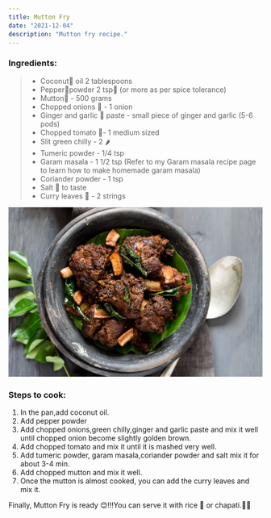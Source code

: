 ```yaml
---
title: Mutton Fry
date: "2021-12-04"
description: "Mutton fry recipe."
---
```


### Ingredients:

> - Coconut🥥 oil 2 tablespoons
> - Pepper🧂powder 2 tsp🥄 (or more as per spice tolerance)
> - Mutton🐐 - 500 grams
> - Chopped onions 🧅 - 1 onion
> - Ginger and garlic 🧄 paste - small piece of ginger and garlic (5-6 pods)
> - Chopped tomato 🍅- 1 medium sized
> - Slit green chilly - 2 🌶️
> - Tumeric powder - 1/4 tsp
> - Garam masala - 1 1/2 tsp (Refer to my Garam masala recipe page to learn how to make homemade garam masala)
> - Coriander powder - 1 tsp
> - Salt 🧂 to taste
> - Curry leaves 🍃 - 2 strings

![Mutton Curry](./Mutton_Fry.jpg)

### Steps to cook:

1. In the pan,add coconut oil.
2. Add pepper powder
3. Add chopped onions,green chilly,ginger and garlic paste and mix it well until chopped onion become slightly golden brown.
4. Add chopped tomato and mix it until it is mashed very well.
5. Add tumeric powder, garam masala,coriander powder and salt mix it for about 3-4 min.
6. Add chopped mutton and mix it well.
7. Once the mutton is almost cooked, you can add the curry leaves and mix it.

Finally, Mutton Fry is ready 😊!!!You can serve it with rice 🍚 or chapati.👩‍🍳
